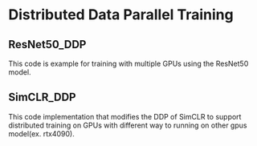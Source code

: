 # Distributed Data Parallel Training
## ResNet50_DDP
This code is example for training with multiple GPUs using the ResNet50 model.
## SimCLR_DDP
This code implementation that modifies the DDP of SimCLR to support distributed training on GPUs with different way to running on other gpus model(ex. rtx4090).  


